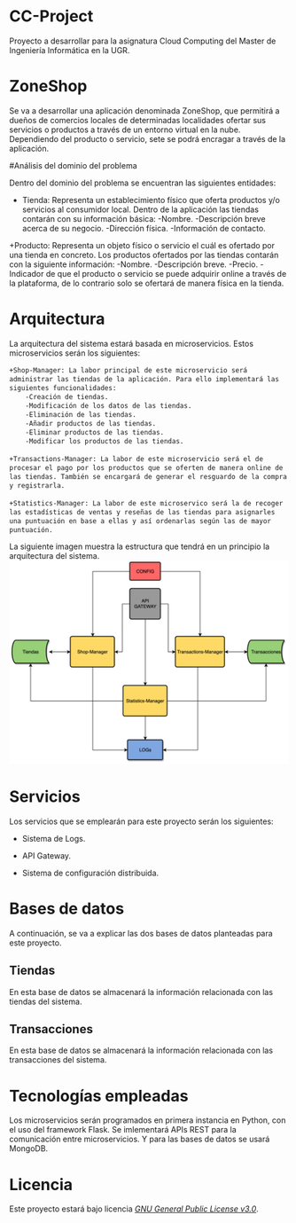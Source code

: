 # CC-Project
Proyecto a desarrollar para la asignatura Cloud Computing del Master de Ingeniería Informática en la UGR.

# ZoneShop

Se va a desarrollar una aplicación denominada ZoneShop, que permitirá a dueños de comercios locales de determinadas localidades ofertar sus servicios o productos a través de un entorno virtual en la nube. Dependiendo del producto o servicio, sete se podrá encragar a través de la aplicación.

#Análisis del dominio del problema

Dentro del dominio del problema se encuentran las siguientes entidades:

+ Tienda: Representa un establecimiento físico que oferta productos y/o servicios al consumidor local. Dentro de la aplicación las tiendas contarán con su información básica:
	-Nombre.
	-Descripción breve acerca de su negocio.
	-Dirección física.
	-Información de contacto.

+Producto: Representa un objeto físico o servicio el cuál es ofertado por una tienda en concreto. Los productos ofertados por las tiendas contarán con la siguiente información:
	-Nombre.
	-Descripción breve.
	-Precio.
	-Indicador de que el producto o servicio se puede adquirir online a través de la plataforma, de lo contrario solo se ofertará de manera física en la tienda.


# Arquitectura 

La arquitectura del sistema estará basada en microservicios. Estos microservicios serán los siguientes: 

	+Shop-Manager: La labor principal de este microservicio será administrar las tiendas de la aplicación. Para ello implementará las siguientes funcionalidades:
		-Creación de tiendas.
		-Modificación de los datos de las tiendas.
		-Eliminación de las tiendas.
		-Añadir productos de las tiendas.
		-Eliminar productos de las tiendas.
		-Modificar los productos de las tiendas.

	+Transactions-Manager: La labor de este microservicio será el de procesar el pago por los productos que se oferten de manera online de las tiendas. También se encargará de generar el resguardo de la compra y registrarla.

	+Statistics-Manager: La labor de este microservico será la de recoger las estadísticas de ventas y reseñas de las tiendas para asignarles una puntuación en base a ellas y así ordenarlas según las de mayor puntuación.


La siguiente imagen muestra la estructura que tendrá en un principio la arquitectura del sistema.
![](docs/imagenes/arquitecturaSistema.png)

# Servicios
Los servicios que se emplearán para este proyecto serán los siguientes:

+ Sistema de Logs.

+ API Gateway.

+ Sistema de configuración distribuida.


# Bases de datos

A continuación, se va a explicar las dos bases de datos planteadas para este proyecto.

## Tiendas
En esta base de datos se almacenará la información relacionada con las tiendas del sistema.

## Transacciones
En esta base de datos se almacenará la información relacionada con las transacciones del sistema.

# Tecnologías empleadas
Los microservicios serán programados en primera instancia en Python, con el uso del framework Flask. Se imlementará APIs REST para la comunicación entre microservicios. Y para las bases de datos se usará MongoDB.

# Licencia
Este proyecto estará bajo licencia [*GNU General Public License v3.0*](https://github.com/pabloluque14/CC-Project/blob/master/LICENSE).